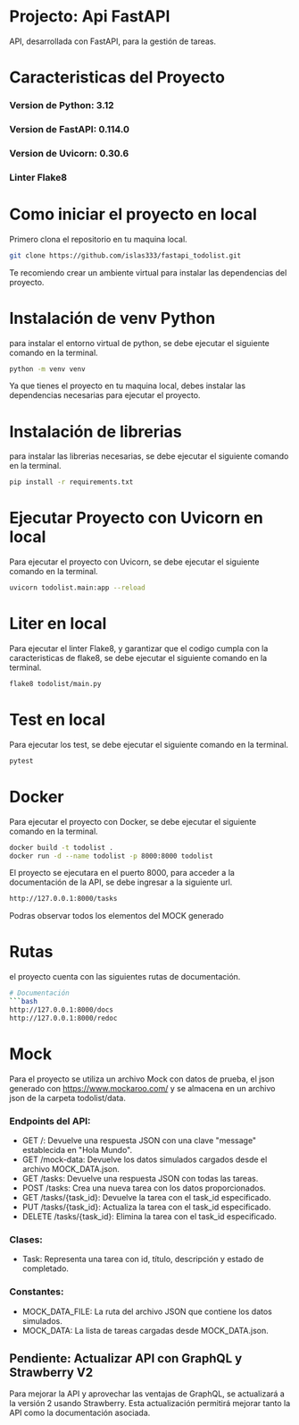 # Projecto: Api FastAPI

API, desarrollada con FastAPI, para la gestión de tareas.

# Caracteristicas del Proyecto
### Version de Python: 3.12
### Version de FastAPI: 0.114.0
### Version de Uvicorn: 0.30.6
### Linter Flake8

# Como iniciar el proyecto en local

Primero clona el repositorio en tu maquina local.
```bash
git clone https://github.com/islas333/fastapi_todolist.git
```

Te recomiendo crear un ambiente virtual para instalar las dependencias del proyecto.

# Instalación de venv Python 
para instalar el entorno virtual de python, se debe ejecutar el siguiente comando en la terminal.
```bash
python -m venv venv
```

Ya que tienes el proyecto en tu maquina local, debes instalar las dependencias necesarias para ejecutar el proyecto.

# Instalación de librerias
para instalar las librerias necesarias, se debe ejecutar el siguiente comando en la terminal.
```bash
pip install -r requirements.txt
```

# Ejecutar Proyecto con Uvicorn en local
Para ejecutar el proyecto con Uvicorn, se debe ejecutar el siguiente comando en la terminal.
```bash
uvicorn todolist.main:app --reload
```

# Liter en local
Para ejecutar el linter Flake8, y garantizar que el codigo cumpla con la caracteristicas de flake8, se debe ejecutar el siguiente comando en la terminal.
```bash
flake8 todolist/main.py
```

# Test en local
Para ejecutar los test, se debe ejecutar el siguiente comando en la terminal.
```bash
pytest
```

# Docker
Para ejecutar el proyecto con Docker, se debe ejecutar el siguiente comando en la terminal.
```bash
docker build -t todolist .
docker run -d --name todolist -p 8000:8000 todolist
```

El proyecto se ejecutara en el puerto 8000, para acceder a la documentación de la API, se debe ingresar a la siguiente url.
```bash
http://127.0.0.1:8000/tasks
```

Podras observar todos los elementos del MOCK generado


# Rutas

el proyecto cuenta con las siguientes rutas de documentación.
```bash
# Documentación
```bash
http://127.0.0.1:8000/docs
http://127.0.0.1:8000/redoc
```

# Mock
Para el proyecto se utiliza un archivo Mock con datos de prueba, el json generado con https://www.mockaroo.com/ y se almacena en un archivo json de la carpeta todolist/data.


### Endpoints del API:
- GET /: Devuelve una respuesta JSON con una clave "message" establecida en "Hola Mundo".
- GET /mock-data: Devuelve los datos simulados cargados desde el archivo MOCK_DATA.json.
- GET /tasks: Devuelve una respuesta JSON con todas las tareas.
- POST /tasks: Crea una nueva tarea con los datos proporcionados.
- GET /tasks/{task_id}: Devuelve la tarea con el task_id especificado.
- PUT /tasks/{task_id}: Actualiza la tarea con el task_id especificado.
- DELETE /tasks/{task_id}: Elimina la tarea con el task_id especificado.

### Clases:
- Task: Representa una tarea con id, título, descripción y estado de completado.

### Constantes:
- MOCK_DATA_FILE: La ruta del archivo JSON que contiene los datos simulados.
- MOCK_DATA: La lista de tareas cargadas desde MOCK_DATA.json.

## Pendiente: Actualizar API con GraphQL y Strawberry V2

Para mejorar la API y aprovechar las ventajas de GraphQL, se actualizará a la versión 2 usando Strawberry. Esta actualización permitirá mejorar tanto la API como la documentación asociada.
